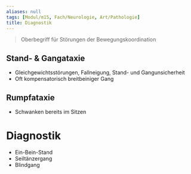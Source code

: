 ```yaml
---
aliases: null
tags: [Modul/m15, Fach/Neurologie, Art/Pathologie]
title: Diagnostik
---
```

> Oberbegriff für Störungen der Bewegungskoordination

## Stand- & Gangataxie
- Gleichgewichtsstörungen, Fallneigung, Stand- und Gangunsicherheit
- Oft kompensatorisch breitbeiniger Gang

## Rumpfataxie
- Schwanken bereits im Sitzen

# Diagnostik
- Ein-Bein-Stand
- Seiltänzergang
- Blindgang